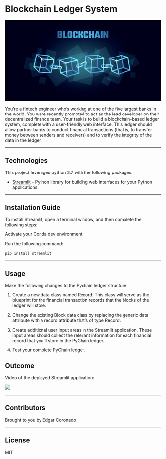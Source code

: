 # Blockchain Ledger System

![](Images/bc.png)

You’re a fintech engineer who’s working at one of the five largest banks in the world. You were recently promoted to act as the lead developer on their decentralized finance team. Your task is to build a blockchain-based ledger system, complete with a user-friendly web interface. This ledger should allow partner banks to conduct financial transactions (that is, to transfer money between senders and receivers) and to verify the integrity of the data in the ledger.


---

## Technologies

This project leverages python 3.7 with the following packages:

* [Streamlit](https://streamlit.io/) - Python library for building web interfaces for your Python applications.

---

## Installation Guide

    
To install Streamlit, open a terminal window, and then complete the following steps:

Activate your Conda dev environment.

Run the following command:

    pip install streamlit


---

## Usage

Make the following changes to the Pychain ledger structure:  

1) Create a new data class named Record. This class will serve as the blueprint for the financial transaction records that the blocks of the ledger will store.

2) Change the existing Block data class by replacing the generic data attribute with a record attribute that’s of type Record.

3) Create additional user input areas in the Streamlit application. These input areas should collect the relevant information for each financial record that you’ll store in the PyChain ledger.

4) Test your complete PyChain ledger.


## Outcome 
Video of the deployed Streamlit application: 

![](Images/streamlit.gif)

---

## Contributors

Brought to you by Edgar Coronado

---

## License

MIT